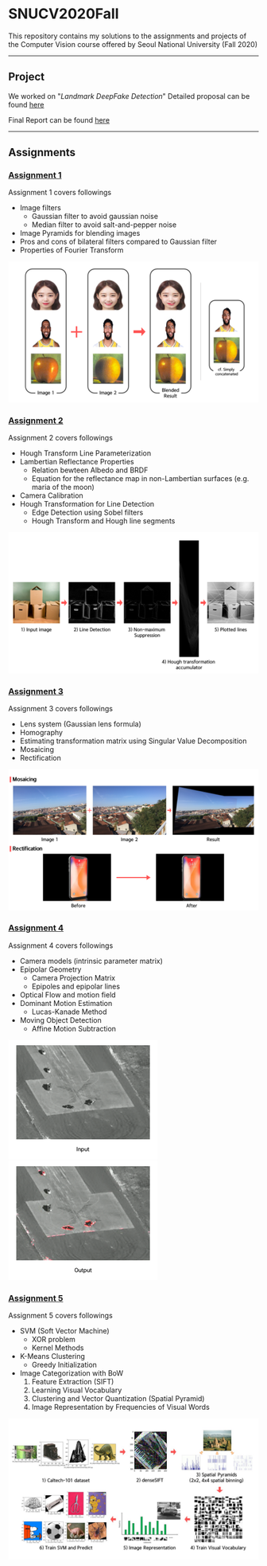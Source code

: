 # SNUCV2020Fall

This repository contains my solutions to the assignments and projects of the Computer Vision course offered by Seoul National University (Fall 2020)


---

## Project


We worked on "*Landmark DeepFake Detection*"
Detailed proposal can be found [here](https://github.com/swc0620/SNUCV2020Fall/blob/master/Project/Proposal.pdf)

Final Report can be found [here](https://github.com/swc0620/SNUCV2020Fall/blob/master/Project/Landmark_Deepfake_Detection.pdf)



---

## Assignments


### [Assignment 1](https://github.com/swc0620/SNUCV2020Fall/blob/master/HW1/hw1.pdf)

Assignment 1 covers followings

* Image filters
    * Gaussian filter to avoid gaussian noise
    * Median filter to avoid salt-and-pepper noise
* Image Pyramids for blending images
* Pros and cons of bilateral filters compared to Gaussian filter
* Properties of Fourier Transform

![result](https://github.com/swc0620/SNUCV2020Fall/blob/master/HW1/results_images.png)


### [Assignment 2](https://github.com/swc0620/SNUCV2020Fall/blob/master/HW2/HW2.pdf)

Assignment 2 covers followings

* Hough Transform Line Parameterization
* Lambertian Reflectance Properties
    * Relation bewteen Albedo and BRDF
    * Equation for the reflectance map in non-Lambertian surfaces (e.g. maria of the moon)
* Camera Calibration
* Hough Transformation for Line Detection
    * Edge Detection using Sobel filters
    * Hough Transform and Hough line segments

![result](https://github.com/swc0620/SNUCV2020Fall/blob/master/HW2/results_image.png)

### [Assignment 3](https://github.com/swc0620/SNUCV2020Fall/blob/master/HW3/hw3.pdf)

Assignment 3 covers followings

* Lens system (Gaussian lens formula)
* Homography
* Estimating transformation matrix using Singular Value Decomposition
* Mosaicing
* Rectification

![result](https://github.com/swc0620/SNUCV2020Fall/blob/master/HW3/results_image.png)

### [Assignment 4](https://github.com/swc0620/SNUCV2020Fall/blob/master/HW4/hw4-v1_1.pdf)

Assignment 4 covers followings

* Camera models (intrinsic parameter matrix)
* Epipolar Geometry
    * Camera Projection Matrix
    * Epipoles and epipolar lines
* Optical Flow and motion field
* Dominant Motion Estimation
    * Lucas-Kanade Method
* Moving Object Detection
    * Affine Motion Subtraction

[![input](https://github.com/swc0620/SNUCV2020Fall/blob/master/HW4/Input.png)](https://www.youtube.com/watch?v=qtsJIBJuscI)
[![output](https://github.com/swc0620/SNUCV2020Fall/blob/master/HW4/Output.png)](https://www.youtube.com/watch?v=x99fGAhnoCY)

### [Assignment 5]()

Assignment 5 covers followings

* SVM (Soft Vector Machine)
    * XOR problem
    * Kernel Methods
* K-Means Clustering
    * Greedy Initialization
* Image Categorization with BoW
    1. Feature Extraction (SIFT)
    2. Learning Visual Vocabulary
    3. Clustering and Vector Quantization (Spatial Pyramid)
    4. Image Representation by Frequencies of Visual Words

![result](https://github.com/swc0620/SNUCV2020Fall/blob/master/HW5/results_image.JPG)
